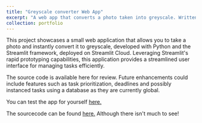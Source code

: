 ```yaml
---
title: "Greyscale converter Web App"
excerpt: "A web app that converts a photo taken into greyscale. Written in Python using Streamlit"
collection: portfolio
---
```


This project showcases a small web application that allows you to take a photo and instantly convert it to greyscale, developed with Python and the Streamlit framework, deployed on Streamlit Cloud. Leveraging Streamlit's rapid prototyping capabilities, this application provides a streamlined user interface for managing tasks efficiently.

The source code is available here for review. Future enhancements could include features such as task prioritization, deadlines and possibly instanced tasks using a database as they are currently global.

You can test the app for yourself [here.](https://greyscale.streamlit.app)

The sourcecode can be found [here.](https://github.com/JackDKillelea/python-black-and-white-converter) Although there isn't much to see!